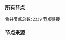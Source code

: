 ### 所有节点
合并节点总数: `2339`
[节点链接](https://raw.githubusercontent.com/rzhy1/11/master/sub/sub_merge_base64.txt)

### 节点来源